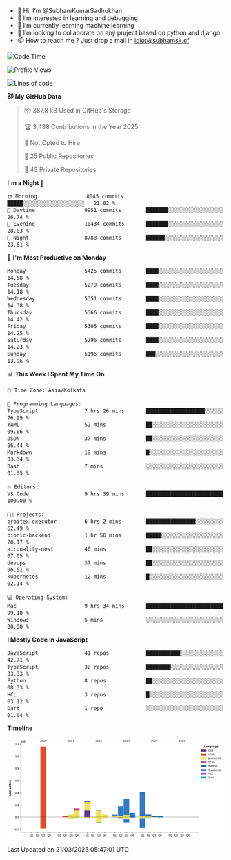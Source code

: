 - 👋 Hi, I’m @SubhamKumarSadhukhan
- 👀 I’m interested in learning and debugging
- 🌱 I’m currently learning machine learning
- 💞️ I’m looking to collaborate on any project based on python and django
- 📫 How to reach me ?
      Just drop a mail in idiot@subhamsk.cf

<!---
SubhamKumarSadhukhan/SubhamKumarSadhukhan is a ✨ special ✨ repository because its `README.md` (this file) appears on your GitHub profile.
You can click the Preview link to take a look at your changes.
--->


<!--START_SECTION:waka-->
![Code Time](http://img.shields.io/badge/Code%20Time-2%2C791%20hrs%2050%20mins-blue)

![Profile Views](http://img.shields.io/badge/Profile%20Views-6-blue)

![Lines of code](https://img.shields.io/badge/From%20Hello%20World%20I%27ve%20Written-2.8%20million%20lines%20of%20code-blue)

**🐱 My GitHub Data** 

> 📦 387.8 kB Used in GitHub's Storage 
 > 
> 🏆 3,488 Contributions in the Year 2025
 > 
> 🚫 Not Opted to Hire
 > 
> 📜 25 Public Repositories 
 > 
> 🔑 43 Private Repositories 
 > 
**I'm a Night 🦉** 

```text
🌞 Morning                8045 commits        █████░░░░░░░░░░░░░░░░░░░░   21.62 % 
🌆 Daytime                9951 commits        ███████░░░░░░░░░░░░░░░░░░   26.74 % 
🌃 Evening                10434 commits       ███████░░░░░░░░░░░░░░░░░░   28.03 % 
🌙 Night                  8788 commits        ██████░░░░░░░░░░░░░░░░░░░   23.61 % 
```
📅 **I'm Most Productive on Monday** 

```text
Monday                   5425 commits        ████░░░░░░░░░░░░░░░░░░░░░   14.58 % 
Tuesday                  5279 commits        ████░░░░░░░░░░░░░░░░░░░░░   14.18 % 
Wednesday                5351 commits        ████░░░░░░░░░░░░░░░░░░░░░   14.38 % 
Thursday                 5366 commits        ████░░░░░░░░░░░░░░░░░░░░░   14.42 % 
Friday                   5305 commits        ████░░░░░░░░░░░░░░░░░░░░░   14.25 % 
Saturday                 5296 commits        ████░░░░░░░░░░░░░░░░░░░░░   14.23 % 
Sunday                   5196 commits        ███░░░░░░░░░░░░░░░░░░░░░░   13.96 % 
```


📊 **This Week I Spent My Time On** 

```text
🕑︎ Time Zone: Asia/Kolkata

💬 Programming Languages: 
TypeScript               7 hrs 26 mins       ███████████████████░░░░░░   76.99 % 
YAML                     52 mins             ██░░░░░░░░░░░░░░░░░░░░░░░   09.06 % 
JSON                     37 mins             ██░░░░░░░░░░░░░░░░░░░░░░░   06.44 % 
Markdown                 19 mins             █░░░░░░░░░░░░░░░░░░░░░░░░   03.34 % 
Bash                     7 mins              ░░░░░░░░░░░░░░░░░░░░░░░░░   01.35 % 

🔥 Editors: 
VS Code                  9 hrs 39 mins       █████████████████████████   100.00 % 

🐱‍💻 Projects: 
orbitex-executor         6 hrs 2 mins        ████████████████░░░░░░░░░   62.49 % 
bionic-backend           1 hr 56 mins        █████░░░░░░░░░░░░░░░░░░░░   20.17 % 
airquality-nest          40 mins             ██░░░░░░░░░░░░░░░░░░░░░░░   07.05 % 
devops                   37 mins             ██░░░░░░░░░░░░░░░░░░░░░░░   06.51 % 
kubernetes               12 mins             █░░░░░░░░░░░░░░░░░░░░░░░░   02.14 % 

💻 Operating System: 
Mac                      9 hrs 34 mins       █████████████████████████   99.10 % 
Windows                  5 mins              ░░░░░░░░░░░░░░░░░░░░░░░░░   00.90 % 
```

**I Mostly Code in JavaScript** 

```text
JavaScript               41 repos            ███████████░░░░░░░░░░░░░░   42.71 % 
TypeScript               32 repos            ████████░░░░░░░░░░░░░░░░░   33.33 % 
Python                   8 repos             ██░░░░░░░░░░░░░░░░░░░░░░░   08.33 % 
HCL                      3 repos             █░░░░░░░░░░░░░░░░░░░░░░░░   03.12 % 
Dart                     1 repo              ░░░░░░░░░░░░░░░░░░░░░░░░░   01.04 % 
```



**Timeline**

![Lines of Code chart](https://raw.githubusercontent.com/SubhamKumarSadhukhan/SubhamKumarSadhukhan/main/assets/bar_graph.png)


 Last Updated on 21/03/2025 05:47:01 UTC
<!--END_SECTION:waka-->
